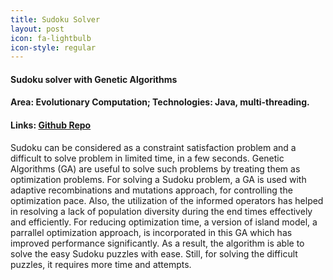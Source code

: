 ```yaml
---
title: Sudoku Solver
layout: post
icon: fa-lightbulb
icon-style: regular
---
```

#### Sudoku solver with Genetic Algorithms
#### Area: Evolutionary Computation; Technologies: Java, multi-threading.
#### Links: [Github Repo](https://github.com/mauliknshah/sudokuwithGA)

Sudoku can be considered as a constraint satisfaction problem and a difficult to solve problem in limited time, in a few seconds. Genetic Algorithms (GA) are useful to solve such problems by treating them as optimization problems. For solving a Sudoku problem, a GA is used with adaptive recombinations and mutations approach, for controlling the optimization pace. Also, the utilization of the informed operators has helped in resolving a lack of population diversity during the end times effectively and efficiently. For reducing optimization time, a version of island model, a parrallel optimization approach, is incorporated in this GA which has improved performance significantly. As a result, the algorithm is able to solve the easy Sudoku puzzles with ease. Still, for solving the difficult puzzles, it requires more time and attempts.
